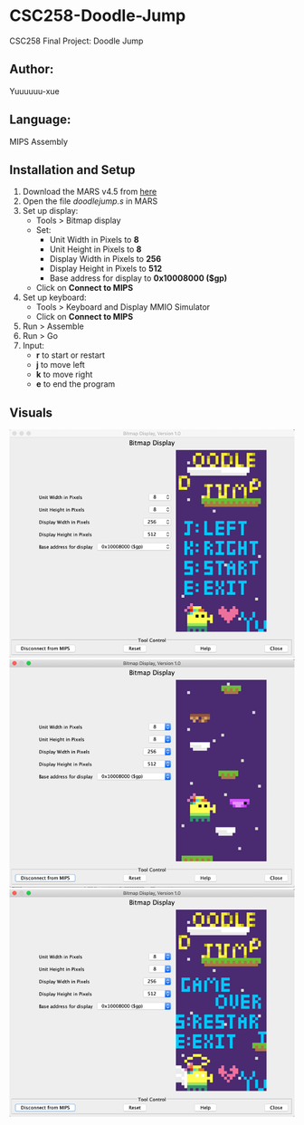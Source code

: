 # CSC258-Doodle-Jump
CSC258 Final Project: Doodle Jump

## Author:
Yuuuuuu-xue

## Language:
MIPS Assembly

## Installation and Setup
1. Download the MARS v4.5 from [here](http://courses.missouristate.edu/kenvollmar/mars/download.htm)
2. Open the file *doodlejump.s* in MARS
3. Set up display:
    - Tools > Bitmap display
    - Set:
        - Unit Width in Pixels to **8**
        - Unit Height in Pixels to **8**
        - Display Width in Pixels to **256**
        - Display Height in Pixels to **512**
        - Base address for display to **0x10008000 ($gp)**
    - Click on **Connect to MIPS**
4. Set up keyboard:
    - Tools > Keyboard and Display MMIO Simulator
    - Click on **Connect to MIPS**
5. Run > Assemble
6. Run > Go
7. Input:
    - **r** to start or restart
    - **j** to move left
    - **k** to move right
    - **e** to end the program
    
## Visuals
![Screenshot of the game](./game_start.png)
![Screenshot of the game](./game_play.png)
![Screenshot of the game](./game_end.png)

